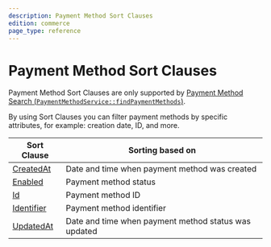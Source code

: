 ```yaml
---
description: Payment Method Sort Clauses
edition: commerce
page_type: reference
---
```



# Payment Method Sort Clauses

Payment Method Sort Clauses are only supported by [Payment Method Search (`PaymentMethodService::findPaymentMethods`)](payment_method_api.md#get-multiple-payment-methods).

By using Sort Clauses you can filter payment methods by specific attributes, for example: creation date, ID, and more.

| Sort Clause | Sorting based on |
|-----|-----|
|[CreatedAt](payment_method_createdat_sort_clause.md)|Date and time when payment method was created|
|[Enabled](payment_method_enabled_sort_clause.md)|Payment method status|
|[Id](payment_method_id_sort_clause.md)|Payment method ID|
|[Identifier](payment_method_identifier_sort_clause.md)|Payment method identifier|
|[UpdatedAt](payment_method_updatedat_sort_clause.md)|Date and time when payment method status was updated|
